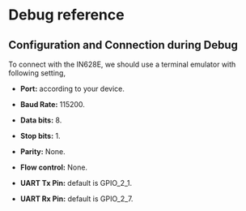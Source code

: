 # Debug reference

## Configuration and Connection during Debug

To connect with the IN628E, we should use a terminal emulator with following setting,

- **Port:** according to your device.

- **Baud Rate:** 115200.
- **Data bits:** 8.

- **Stop bits:** 1.
- **Parity:** None.
- **Flow control:** None.
- **UART Tx Pin:** default is GPIO_2_1.
- **UART Rx Pin:** default is GPIO_2_7.



